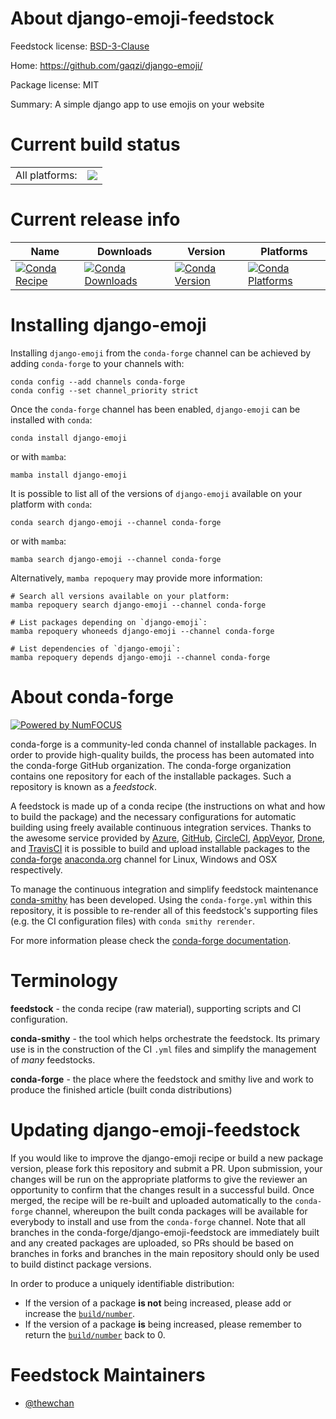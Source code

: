 About django-emoji-feedstock
============================

Feedstock license: [BSD-3-Clause](https://github.com/conda-forge/django-emoji-feedstock/blob/main/LICENSE.txt)

Home: https://github.com/gaqzi/django-emoji/

Package license: MIT

Summary: A simple django app to use emojis on your website

Current build status
====================


<table><tr><td>All platforms:</td>
    <td>
      <a href="https://dev.azure.com/conda-forge/feedstock-builds/_build/latest?definitionId=17880&branchName=main">
        <img src="https://dev.azure.com/conda-forge/feedstock-builds/_apis/build/status/django-emoji-feedstock?branchName=main">
      </a>
    </td>
  </tr>
</table>

Current release info
====================

| Name | Downloads | Version | Platforms |
| --- | --- | --- | --- |
| [![Conda Recipe](https://img.shields.io/badge/recipe-django--emoji-green.svg)](https://anaconda.org/conda-forge/django-emoji) | [![Conda Downloads](https://img.shields.io/conda/dn/conda-forge/django-emoji.svg)](https://anaconda.org/conda-forge/django-emoji) | [![Conda Version](https://img.shields.io/conda/vn/conda-forge/django-emoji.svg)](https://anaconda.org/conda-forge/django-emoji) | [![Conda Platforms](https://img.shields.io/conda/pn/conda-forge/django-emoji.svg)](https://anaconda.org/conda-forge/django-emoji) |

Installing django-emoji
=======================

Installing `django-emoji` from the `conda-forge` channel can be achieved by adding `conda-forge` to your channels with:

```
conda config --add channels conda-forge
conda config --set channel_priority strict
```

Once the `conda-forge` channel has been enabled, `django-emoji` can be installed with `conda`:

```
conda install django-emoji
```

or with `mamba`:

```
mamba install django-emoji
```

It is possible to list all of the versions of `django-emoji` available on your platform with `conda`:

```
conda search django-emoji --channel conda-forge
```

or with `mamba`:

```
mamba search django-emoji --channel conda-forge
```

Alternatively, `mamba repoquery` may provide more information:

```
# Search all versions available on your platform:
mamba repoquery search django-emoji --channel conda-forge

# List packages depending on `django-emoji`:
mamba repoquery whoneeds django-emoji --channel conda-forge

# List dependencies of `django-emoji`:
mamba repoquery depends django-emoji --channel conda-forge
```


About conda-forge
=================

[![Powered by
NumFOCUS](https://img.shields.io/badge/powered%20by-NumFOCUS-orange.svg?style=flat&colorA=E1523D&colorB=007D8A)](https://numfocus.org)

conda-forge is a community-led conda channel of installable packages.
In order to provide high-quality builds, the process has been automated into the
conda-forge GitHub organization. The conda-forge organization contains one repository
for each of the installable packages. Such a repository is known as a *feedstock*.

A feedstock is made up of a conda recipe (the instructions on what and how to build
the package) and the necessary configurations for automatic building using freely
available continuous integration services. Thanks to the awesome service provided by
[Azure](https://azure.microsoft.com/en-us/services/devops/), [GitHub](https://github.com/),
[CircleCI](https://circleci.com/), [AppVeyor](https://www.appveyor.com/),
[Drone](https://cloud.drone.io/welcome), and [TravisCI](https://travis-ci.com/)
it is possible to build and upload installable packages to the
[conda-forge](https://anaconda.org/conda-forge) [anaconda.org](https://anaconda.org/)
channel for Linux, Windows and OSX respectively.

To manage the continuous integration and simplify feedstock maintenance
[conda-smithy](https://github.com/conda-forge/conda-smithy) has been developed.
Using the ``conda-forge.yml`` within this repository, it is possible to re-render all of
this feedstock's supporting files (e.g. the CI configuration files) with ``conda smithy rerender``.

For more information please check the [conda-forge documentation](https://conda-forge.org/docs/).

Terminology
===========

**feedstock** - the conda recipe (raw material), supporting scripts and CI configuration.

**conda-smithy** - the tool which helps orchestrate the feedstock.
                   Its primary use is in the construction of the CI ``.yml`` files
                   and simplify the management of *many* feedstocks.

**conda-forge** - the place where the feedstock and smithy live and work to
                  produce the finished article (built conda distributions)


Updating django-emoji-feedstock
===============================

If you would like to improve the django-emoji recipe or build a new
package version, please fork this repository and submit a PR. Upon submission,
your changes will be run on the appropriate platforms to give the reviewer an
opportunity to confirm that the changes result in a successful build. Once
merged, the recipe will be re-built and uploaded automatically to the
`conda-forge` channel, whereupon the built conda packages will be available for
everybody to install and use from the `conda-forge` channel.
Note that all branches in the conda-forge/django-emoji-feedstock are
immediately built and any created packages are uploaded, so PRs should be based
on branches in forks and branches in the main repository should only be used to
build distinct package versions.

In order to produce a uniquely identifiable distribution:
 * If the version of a package **is not** being increased, please add or increase
   the [``build/number``](https://docs.conda.io/projects/conda-build/en/latest/resources/define-metadata.html#build-number-and-string).
 * If the version of a package **is** being increased, please remember to return
   the [``build/number``](https://docs.conda.io/projects/conda-build/en/latest/resources/define-metadata.html#build-number-and-string)
   back to 0.

Feedstock Maintainers
=====================

* [@thewchan](https://github.com/thewchan/)

